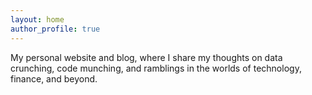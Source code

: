 ```yaml
---
layout: home
author_profile: true
---
```


My personal website and blog, where I share my thoughts on data crunching, code munching, and ramblings in the worlds of technology, finance, and beyond.